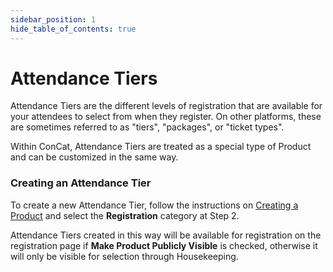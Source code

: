 ```yaml
---
sidebar_position: 1
hide_table_of_contents: true
---
```


# Attendance Tiers

Attendance Tiers are the different levels of registration that are available for your attendees to select from when
they register. On other platforms, these are sometimes referred to as "tiers", "packages", or "ticket types".

Within ConCat, Attendance Tiers are treated as a special type of Product and can be customized in the same way.

### Creating an Attendance Tier

To create a new Attendance Tier, follow the instructions on [Creating a Product](/docs/guides/products#creating-a-product) and select the <strong>Registration</strong> category at Step 2.

Attendance Tiers created in this way will be available for registration on the registration page if <strong>Make Product Publicly Visible</strong> is checked, otherwise it will only be visible for selection through Housekeeping.